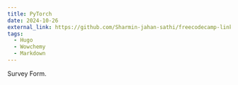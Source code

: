 ```yaml
---
title: PyTorch
date: 2024-10-26
external_link: https://github.com/Sharmin-jahan-sathi/freecodecamp-link/blob/main/build-a-survey-form.txt
tags:
  - Hugo
  - Wowchemy
  - Markdown
---
```


Survey Form.

<!--more-->
